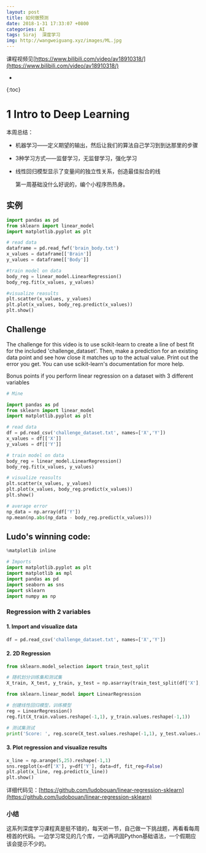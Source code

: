 ```yaml
---
layout: post
title: 如何做预测
date: 2018-1-31 17:33:07 +0800
categories: AI
tags: Siraj  深度学习 
img: http://wangweiguang.xyz/images/ML.jpg
---
```


课程视频见[https://www.bilibili.com/video/av18910318/](https://www.bilibili.com/video/av18910318/)



* 
{:toc}
# 1 Intro to Deep Learning

本周总结：

* 机器学习——定义期望的输出，然后让我们的算法自己学习到到达那里的步骤

* 3种学习方式——监督学习，无监督学习，强化学习

* 线性回归模型显示了变量间的独立性关系，创造最佳拟合的线

  第一周基础没什么好说的，编个小程序热热身。

## 实例

```python
import pandas as pd
from sklearn import linear_model
import matplotlib.pyplot as plt

# read data
dataframe = pd.read_fwf('brain_body.txt')
x_values = dataframe[['Brain']]
y_values = dataframe[['Body']]

#train model on data
body_reg = linear_model.LinearRegression()
body_reg.fit(x_values, y_values)

#visualize reasults
plt.scatter(x_values, y_values)
plt.plot(x_values, body_reg.predict(x_values))
plt.show()
```

## Challenge

The challenge for this video is to use scikit-learn to create a line of best fit for the included 'challenge_dataset'. Then, make a prediction for an existing data point and see how close it matches up to the actual value. Print out the error you get. You can use scikit-learn's documentation for more help. 

Bonus points if you perform linear regression on a dataset with 3 different variables

```python
# Mine

import pandas as pd
from sklearn import linear_model
import matplotlib.pyplot as plt

# read data
df = pd.read_csv('challenge_dataset.txt', names=['X','Y'])
x_values = df[['X']]
y_values = df[['Y']]

# train model on data
body_reg = linear_model.LinearRegression()
body_reg.fit(x_values, y_values)

# visualize reasults
plt.scatter(x_values, y_values)
plt.plot(x_values, body_reg.predict(x_values))
plt.show()

# average error
np_data = np.array(df['Y'])
np.mean(np.abs(np_data - body_reg.predict(x_values)))
```

## Ludo's winning code:

```python
%matplotlib inline

# Imports
import matplotlib.pyplot as plt
import matplotlib as mpl
import pandas as pd
import seaborn as sns
import sklearn
import numpy as np
```

### Regression with 2 variables

#### 1. Import and visualize data

```python
df = pd.read_csv('challenge_dataset.txt', names=['X','Y'])
```

#### 2. 2D Regression 

```python
from sklearn.model_selection import train_test_split

# 随机划分训练集和测试集
X_train, X_test, y_train, y_test = np.asarray(train_test_split(df['X'], df['Y'], test_size=0.1))

from sklearn.linear_model import LinearRegression

# 创建线性回归模型，训练模型
reg = LinearRegression()
reg.fit(X_train.values.reshape(-1,1), y_train.values.reshape(-1,1))

# 测试集测试
print('Score: ', reg.score(X_test.values.reshape(-1,1), y_test.values.reshape(-1,1)))
```

#### 3. Plot regression and visualize results

```python
x_line = np.arange(5,25).reshape(-1,1)
sns.regplot(x=df['X'], y=df['Y'], data=df, fit_reg=False)
plt.plot(x_line, reg.predict(x_line))
plt.show()
```

详细代码见：[https://github.com/ludobouan/linear-regression-sklearn](https://github.com/ludobouan/linear-regression-sklearn)

### 小结

这系列深度学习课程真是挺不错的，每天听一节，自己做一下挑战题，再看看每周榜首的代码。一边学习常见的几个库，一边再巩固Python基础语法，一个假期应该会提示不少的。